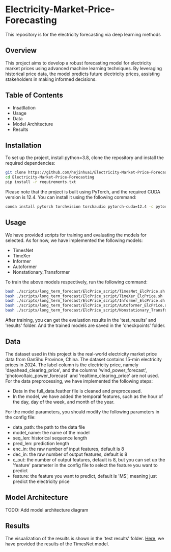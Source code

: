 # Electricity-Market-Price-Forecasting
This repository is for the electricity forecasting via deep learning methods
## Overview
This project aims to develop a robust forecasting model for electricity market prices using advanced machine learning techniques. By leveraging historical price data, the model predicts future electricity prices, assisting stakeholders in making informed decisions.
## Table of Contents
- Insatllation
- Usage
- Data
- Model Architecture
- Results
## Installation
To set up the project, install python=3.8, clone the repository and install the required dependencies:
```bash
git clone https://github.com/hejinhua1/Electricity-Market-Price-Forecasting.git
cd Electricity-Market-Price-Forecasting
pip install -r requirements.txt
```

Please note that the project is built using PyTorch, and the required CUDA version is 12.4. You can install it using the following command:
```bash
conda install pytorch torchvision torchaudio pytorch-cuda=12.4 -c pytorch -c nvidia
```

## Usage
We have provided scripts for training and evaluating the models for selected. As for now, we have implemented the following models:
- TimesNet
- TimeXer
- Informer
- Autoformer
- Nonstationary_Transformer

To train the above models respectively, run the following command:
```bash
bash ./scripts/long_term_forecast/ElcPrice_script/TimesNet_ElcPrice.sh
bash ./scripts/long_term_forecast/ElcPrice_script/TimeXer_ElcPrice.sh
bash ./scripts/long_term_forecast/ElcPrice_script/Informer_ElcPrice.sh
bash ./scripts/long_term_forecast/ElcPrice_script/Autoformer_ElcPrice.sh
bash ./scripts/long_term_forecast/ElcPrice_script/Nonstationary_Transformer_ElcPrice.sh
```
After training, you can get the evaluation results in the 'test_results' and 'results' folder. And the trained models are saved in the 'checkpoints' folder.

## Data
The dataset used in this project is the real-world electricity market price data from GanShu Province, China. The dataset contains 15-min electricity prices in 2024.
The label column is the electricity price, namely 'dayahead_clearing_price', and the columns 'wind_power_forecast', 'photovoltaic_power_forecast' and 'realtime_clearing_price' 
are not used.
For the data preprocessing, we have implemented the following steps:
- Data in the full_data.feather file is cleaned and preprocessed.
- In the model, we have added the temporal features, such as the hour of the day, day of the week, and month of the year.

For the model parameters, you should modify the following parameters in the config file:
- data_path: the path to the data file
- model_name: the name of the model
- seq_len: historical sequence length 
- pred_len: prediction length
- enc_in: the raw number of input features, default is 8
- dec_in: the raw number of output features, default is 8
- c_out: the number of output features, default is 8, but you can set up the 'feature' parameter in the config file to select the feature you want to predict
- feature: the feature you want to predict, default is 'MS', meaning just predict the electricity price
## Model Architecture
TODO: Add model architecture diagram
## Results
The visualization of the results is shown in the 'test results' folder. [Here](test_results/long_term_forecast_ETTh1_96_96_TimesNet_ETTh1_ftM_sl96_ll48_pl96_dm16_nh8_el2_dl1_df32_expand2_dc4_fc3_ebtimeF_dtTrue_test_0/0.pdf), we have provided the results of the TimesNet model.


